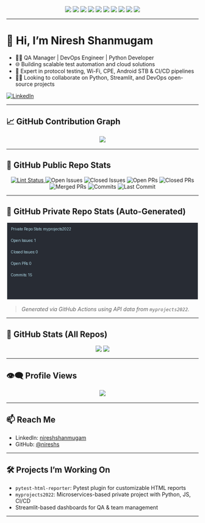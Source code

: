 <!-- TOP LANG ICONS -->
<p align="center">
  <img src="https://img.shields.io/badge/Python-3776AB?style=for-the-badge&logo=python&logoColor=white"/>
  <img src="https://img.shields.io/badge/C-00599C?style=for-the-badge&logo=c&logoColor=white"/>
  <img src="https://img.shields.io/badge/C++-00599C?style=for-the-badge&logo=c%2B%2B&logoColor=white"/>
  <img src="https://img.shields.io/badge/Robot%20Framework-000000?style=for-the-badge&logo=robotframework&logoColor=white"/>
  <img src="https://img.shields.io/badge/Pytest-0A9EDC?style=for-the-badge&logo=pytest&logoColor=white"/>
  <img src="https://img.shields.io/badge/Streamlit-FF4B4B?style=for-the-badge&logo=streamlit&logoColor=white"/>
  <img src="https://img.shields.io/badge/JavaScript-F7DF1E?style=for-the-badge&logo=javascript&logoColor=black"/>
  <img src="https://img.shields.io/badge/MySQL-4479A1?style=for-the-badge&logo=mysql&logoColor=white"/>
  <img src="https://img.shields.io/badge/Shell-121011?style=for-the-badge&logo=gnu-bash&logoColor=white"/>
  <img src="https://img.shields.io/badge/Linux-FCC624?style=for-the-badge&logo=linux&logoColor=black"/>
</p>

---

# 👋 Hi, I’m Niresh Shanmugam

- 👷‍♂️ QA Manager | DevOps Engineer | Python Developer  
- 🌐 Building scalable test automation and cloud solutions  
- 🧪 Expert in protocol testing, Wi-Fi, CPE, Android STB & CI/CD pipelines  
- 🧑‍💻 Looking to collaborate on Python, Streamlit, and DevOps open-source projects  

[![LinkedIn](https://img.shields.io/badge/LinkedIn-Connect-blue?style=for-the-badge&logo=linkedin)](https://www.linkedin.com/in/nireshshanmugam/)

---

## 📈 GitHub Contribution Graph

<p align="center">
  <img src="https://github-readme-activity-graph.vercel.app/graph?username=nireshs&theme=rogue&area=true&hide_border=true&custom_title=GitHub%20Contribution%20Graph"/>
</p>

---

## 🧾 GitHub Public Repo Stats

<p align="center">
  <a href="https://github.com/nireshs/pytest-html-reporter">
    <img alt="Lint Status" src="https://github.com/nireshs/pytest-html-reporter/actions/workflows/lint.yml/badge.svg"/>
  </a>
  <img alt="Open Issues" src="https://badgen.net/github/open-issues/nireshs/pytest-html-reporter"/>
  <img alt="Closed Issues" src="https://badgen.net/github/closed-issues/nireshs/pytest-html-reporter"/>
  <img alt="Open PRs" src="https://badgen.net/github/open-prs/nireshs/pytest-html-reporter"/>
  <img alt="Closed PRs" src="https://badgen.net/github/closed-prs/nireshs/pytest-html-reporter"/>
  <img alt="Merged PRs" src="https://badgen.net/github/merged-prs/nireshs/pytest-html-reporter"/>
  <img alt="Commits" src="https://badgen.net/github/commits/nireshs/pytest-html-reporter"/>
  <img alt="Last Commit" src="https://badgen.net/github/last-commit/nireshs/pytest-html-reporter"/>
</p>

---

## 🔐 GitHub Private Repo Stats (Auto-Generated)

<p align="center">
  <img src="stats_output/myprojects2022_stats.png" alt="Private Repo Stats" width="500"/>
</p>

> *Generated via GitHub Actions using API data from `myprojects2022`.*

---

## 🧮 GitHub Stats (All Repos)

<p align="center">
  <img src="https://github-readme-stats.vercel.app/api?username=nireshs&show_icons=true&count_private=true&include_all_commits=true&theme=prussian"/>
  <img src="https://github-readme-stats.vercel.app/api/top-langs/?username=nireshs&layout=compact&theme=prussian"/>
</p>

---

## 👁‍🗨 Profile Views

<p align="center">
  <img src="https://komarev.com/ghpvc/?username=nireshs&style=for-the-badge"/>
</p>

---

## 📫 Reach Me
- LinkedIn: [nireshshanmugam](https://www.linkedin.com/in/nireshshanmugam)
- GitHub: [@nireshs](https://github.com/nireshs)

---

## 🛠️ Projects I’m Working On

- `pytest-html-reporter`: Pytest plugin for customizable HTML reports  
- `myprojects2022`: Microservices-based private project with Python, JS, CI/CD  
- Streamlit-based dashboards for QA & team management  

---
